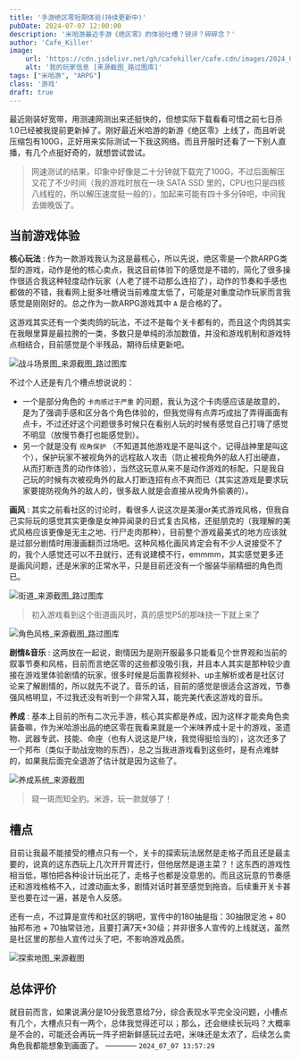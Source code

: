 ```yaml
---
title: '手游绝区零短期体验(持续更新中)'
pubDate: 2024-07-07 12:00:00
description: '米哈游最近手游《绝区零》的体验吐槽？锐评？碎碎念？'
author: 'Cafe_Killer'
image:
    url: 'https://cdn.jsdelivr.net/gh/cafekiller/cafe.cdn/images/2024_07_07230922.jpg'
    alt: '我的玩家信息 [来源截图_路过图库]'
tags: ["米哈游", "ARPG"]
class: '游戏'
draft: true
---
```


最近刚装好宽带，用测速网测出来还挺快的，但想实际下载看看可惜之前七日杀1.0已经被我提前更新掉了。刚好最近米哈游的新游《绝区零》上线了，而且听说压缩包有100G，正好用来实际测试一下我这网络。而且开服时还看了一下别人直播，有几个点挺好奇的，就想尝试尝试。

> 网速测试的结果，印象中好像是二十分钟就下载完了100G，不过后面解压又花了不少时间（我的游戏时放在一块 SATA SSD 里的，CPU也只是四核八线程的，所以解压速度挺一般的），加起来可能有四十多分钟吧，中间我去做晚饭了。

## 当前游戏体验

__核心玩法__ : 作为一款游戏我认为这是最核心，所以先说，绝区零是一个款ARPG类型的游戏，动作是他的核心卖点，我这目前体验下的感觉是不错的，简化了很多操作很适合我这种轻度动作玩家（人老了搓不动那么连招了），动作的节奏和手感也都做的不错，我看网上挺多吐槽说当前难度太低了，可能是对重度动作玩家而言我感觉是刚刚好的。总之作为一款ARPG游戏其中 `A` 是合格的了。

这游戏其实还有一个类肉鸽的玩法，不过不是每个关卡都有的，而且这个肉鸽其实在我眼里算是最拉胯的一类，多数只是单纯的添加数值，并没和游戏机制和游戏特点相结合，目前感觉是个半残品，期待后续更新吧。

![战斗场景图_来源截图_路过图库](https://cdn.jsdelivr.net/gh/cafekiller/cafe.cdn/images/2024_07_07230915.jpg)

不过个人还是有几个槽点想说说的：
- 一个是部分角色的 `卡肉感过于严重` 的问题，我认为这个卡肉感应该是故意的，是为了强调手感和区分各个角色体验的，但我觉得有点弄巧成拙了弄得画面有点卡，不过还好这个问题很多时候只在看别人玩的时候有感觉自己打嗨了感觉不明显（放慢节奏打也能感觉到）。
- 另一个就是没有 `视角保护` （不知道其他游戏是不是叫这个，记得战神里是叫这个），保护玩家不被视角外的远程敌人攻击（防止被视角外的敌人打出硬直，从而打断连贯的动作体验），当然这玩意从来不是动作游戏的标配，只是我自己玩的时候有次被视角外的敌人打断连招有点不爽而已（其实这游戏是要求玩家要提防视角外的敌人的，很多敌人就是会直接从视角外偷袭的）。

__画风__ : 其实之前看社区的讨论时，看很多人说这次是美漫or美式游戏风格，但我自己实际玩的感觉其实更像是女神异闻录的日式复古风格，还挺朋克的（我理解的美式风格应该更像是无主之地、行尸走肉那种），目前整个游戏最美式的地方应该就是过部分剧情时用漫画翻页过场吧。这种风格化画风肯定会有不少人说接受不了的，我个人感觉还可以不丑就行，还有说建模不行，emmmm，其实感觉更多还是画风问题，还是米家的正常水平，只是目前还没有一个服装华丽精细的角色而已。

![街道_来源截图_路过图库](https://cdn.jsdelivr.net/gh/cafekiller/cafe.cdn/images/2024_07_07230847.jpg)

> 初入游戏看到这个街道画风时，真的感觉P5的那味挠一下就上来了

![角色风格_来源截图_路过图库](https://cdn.jsdelivr.net/gh/cafekiller/cafe.cdn/images/2024_07_07230859.jpg)

__剧情&音乐__ : 这两放在一起说，剧情因为是刚开服最多只能看见个世界观和当前的叙事节奏和风格，目前而言绝区零的这些都没吸引我，并且本人其实是那种较少直接在游戏里体验剧情的玩家，很多时候是后面靠视频补、up主解析或者是社区讨论来了解剧情的，所以就先不说了。音乐的话，目前的感觉是很适合这游戏，节奏强风格明显，不过我还没有听到一个非常入耳，能完美代表这游戏的音乐。

__养成__ : 基本上目前的所有二次元手游，核心其实都是养成，因为这样才能卖角色卖装备嘛，作为米哈游出品的绝区零在我看来就是一个米味养成十足十的游戏，圣遗物、武器专武、技能、命座（也有人说这是尸块，我觉得挺恰当的），这次还多了一个邦布（类似于助战宠物的东西），总之当我进游戏看到这些时，是有点难蚌的，如果我后面完全退游了估计就是因为这些了。

![养成系统_来源截图](https://cdn.jsdelivr.net/gh/cafekiller/cafe.cdn/images/2024_07_07230908.jpg)

> 窥一斑而知全豹。米游，玩一款就够了！

## 槽点

目前让我最不能接受的槽点只有一个，关卡的探索玩法居然是走格子而且还是最主要的，说真的这东西玩上几次开开胃还行，但他居然是道主菜？！这东西的游戏性相当低，哪怕把各种设计玩出花了，走格子也都是没意思的。而且这玩意的节奏感还和游戏格格不入，过渡动画太多，剧情对话时甚至感觉到拖沓。后续重开关卡甚至也要在过一遍，甚是令人反感。

还有一点，不过算是宣传和社区的锅吧，宣传中的180抽是指：30抽限定池 + 80抽邦布池 + 70抽常驻池，且要打满7天+30级；并非很多人宣传的上线就送，虽然是社区里的那些人宣传过头了吧，不影响游戏品质。

![探索地图_来源截图](https://cdn.jsdelivr.net/gh/cafekiller/cafe.cdn/images/2024_07_07230928.jpg)

## 总体评价

就目前而言，如果说满分是10分我愿意给7分，综合表现水平完全没问题，小槽点有几个，大槽点只有一两个，总体我觉得还可以；那么，还会继续长玩吗？大概率是不会的，可能还会再玩一阵子把新鲜感玩过去吧，米味还是太浓了，后续怎么卖角色我都能想象到画面了。 ———— `2024_07_07 13:57:29`
